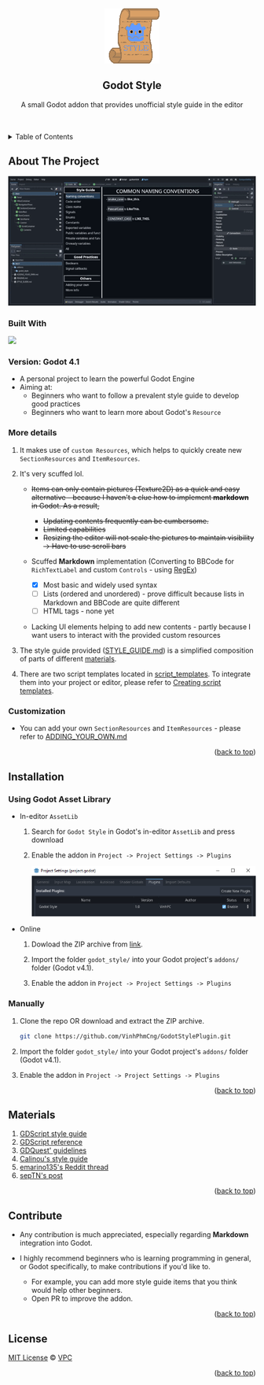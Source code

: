 <!-- Improved compatibility of back to top link: See: https://github.com/othneildrew/Best-README-Template/pull/73 -->
<a name="readme-top"></a>
<!--
*** Thanks for checking out the Best-README-Template. If you have a suggestion
*** that would make this better, please fork the repo and create a pull request
*** or simply open an issue with the tag "enhancement".
*** Don't forget to give the project a star!
*** Thanks again! Now go create something AMAZING! :D
-->



<!-- PROJECT SHIELDS -->
<!--
*** I'm using markdown "reference style" links for readability.
*** Reference links are enclosed in brackets [ ] instead of parentheses ( ).
*** See the bottom of this document for the declaration of the reference variables
*** for contributors-url, forks-url, etc. This is an optional, concise syntax you may use.
*** https://www.markdownguide.org/basic-syntax/#reference-style-links
-->



<!-- PROJECT LOGO -->
<br />
<div align="center">
  <a href="https://github.com/VinhPhmCng/GodotStylePlugin">
	<img src="addons/godot_style/pictures/logo.png" alt="Logo">
  </a>

<h2 align="center">Godot Style</h3>

  <p align="center">
	A small Godot addon that provides unofficial style guide in the editor
	<br />
	<br />
	<br />
</p>
</div>



<!-- TABLE OF CONTENTS -->
<details>
  <summary>Table of Contents</summary>
  <ol>
	<li><a href="#about-the-project">About The Project</a></li>
	<li><a href="#installation">Installation</a></li>
	<li><a href="#materials">Materials</a></li>
	<li><a href="#contribute">Contribute</a></li>
	<li><a href="#license">License</a></li>
  </ol>
</details>



<!-- ABOUT THE PROJECT -->
## About The Project

![Godot Style Screenshot 1](addons/godot_style/pictures/godot_style.gif)

### Built With

<p align="left"><a href="https://godotengine.org/"><img src="https://godotengine.org/assets/press/logo_large_color_dark.png" width=200></a></p>


### Version: Godot 4.1

- A personal project to learn the powerful Godot Engine
- Aiming at: 
  - Beginners who want to follow a prevalent style guide to develop good practices
  - Beginners who want to learn more about Godot's `Resource`


### More details
1. It makes use of `custom Resources`, which helps to quickly create new `SectionResources` and `ItemResources`.

2. It's very scuffed lol.
   - ~~Items can only contain pictures (Texture2D) as a quick and easy alternative - because I haven't a clue how to implement **markdown** in Godot. As a result,~~
	 - ~~Updating contents frequently can be cumbersome.~~
	 - ~~Limited capabilities~~
	 - ~~Resizing the editor will not scale the pictures to maintain visibility -> Have to use scroll bars~~  
	
   - Scuffed **Markdown** implementation (Converting to BBCode for `RichTextLabel` and custom `Controls` - using [RegEx](https://docs.godotengine.org/en/stable/classes/class_regex.html))
	 - [x] Most basic and widely used syntax
	 - [ ] Lists (ordered and unordered) - prove difficult because lists in Markdown and BBCode are quite different
	 - [ ] HTML tags - none yet  

   - Lacking UI elements helping to add new contents - partly because I want users to interact with the provided custom resources

3. The style guide provided ([STYLE_GUIDE.md](STYLE_GUIDE.md)) is a simplified composition of parts of different [materials](#materials).

4. There are two script templates located in [script_templates](script_templates). To integrate them into your project or editor, please refer to [Creating script templates](https://docs.godotengine.org/en/stable/tutorials/scripting/creating_script_templates.html).


### Customization
- You can add your own `SectionResources` and `ItemResources` - please refer to [ADDING_YOUR_OWN.md](ADDING_YOUR_OWN.md)


<p align="right">(<a href="#readme-top">back to top</a>)</p>


<!-- INSTALLATION -->
## Installation

### Using Godot Asset Library
- In-editor `AssetLib`
  1. Search for `Godot Style` in Godot's in-editor `AssetLib` and press download 

  2. Enable the addon in `Project -> Project Settings -> Plugins`

		![Enabling-addon](addons/godot_style/pictures/enable_addon.PNG)

- Online
  1. Dowload the ZIP archive from [link](https://godotengine.org/asset-library/asset/2038).

  2. Import the folder `godot_style/` into your Godot project's `addons/` folder (Godot v4.1).

  3. Enable the addon in `Project -> Project Settings -> Plugins`

### Manually
1. Clone the repo OR download and extract the ZIP archive.
   ```sh
   git clone https://github.com/VinhPhmCng/GodotStylePlugin.git
   ```

2. Import the folder `godot_style/` into your Godot project's `addons/` folder (Godot v4.1).

3. Enable the addon in `Project -> Project Settings -> Plugins`

<p align="right">(<a href="#readme-top">back to top</a>)</p>


<!-- MATERIALS -->
## Materials

1. [GDScript style guide](https://docs.godotengine.org/en/latest/tutorials/scripting/gdscript/gdscript_styleguide.html)
2. [GDScript reference](https://docs.godotengine.org/en/latest/tutorials/scripting/gdscript/gdscript_basics.html#doc-gdscript)
3. [GDQuest' guidelines](https://gdquest.gitbook.io/gdquests-guidelines/godot-gdscript-guidelines)
4. [Calinou's style guide](https://github.com/Calinou/godot-style-guide)
5. [emarino135's Reddit thread](https://www.reddit.com/r/godot/comments/yngda3/gdstyle_naming_convention_and_code_order_cheat/)
6. [sepTN's post](https://godot.community/topic/27/gdscript-coding-conventions-best-practices-for-readable-and-maintainable-code)


<p align="right">(<a href="#readme-top">back to top</a>)</p>


<!-- CONTRIBUTE -->
## Contribute

- Any contribution is much appreciated, especially regarding **Markdown** integration into Godot.

- I highly recommend beginners who is learning programming in general, or Godot specifically, to make contributions if you'd like to.
  - For example, you can add more style guide items that you think would help other beginners.
  - Open PR to improve the addon.


<p align="right">(<a href="#readme-top">back to top</a>)</p>


<!-- LICENSE -->
## License
[MIT License](LICENSE) © [VPC](https://github.com/VinhPhmCng)


<p align="right">(<a href="#readme-top">back to top</a>)</p>
